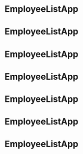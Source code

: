 # EmployeeListApp
# EmployeeListApp
# EmployeeListApp
# EmployeeListApp
# EmployeeListApp
# EmployeeListApp
# EmployeeListApp
